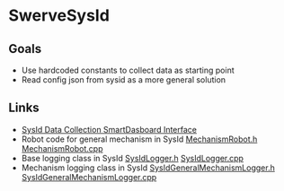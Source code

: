 # SwerveSysId

## Goals
- Use hardcoded constants to collect data as starting point
- Read config json from sysid as a more general solution

## Links
- [SysId Data Collection SmartDasboard Interface](https://github.com/wpilibsuite/sysid/blob/main/docs/data-collection.md)
- Robot code for general mechanism in SysId [MechanismRobot.h](https://github.com/wpilibsuite/sysid/blob/main/sysid-projects/mechanism/src/main/include/MechanismRobot.h) [MechanismRobot.cpp](https://github.com/wpilibsuite/sysid/blob/main/sysid-projects/mechanism/src/main/cpp/MechanismRobot.cpp)
- Base logging class in SysId [SysIdLogger.h](https://github.com/wpilibsuite/sysid/blob/main/sysid-library/src/main/include/sysid/logging/SysIdLogger.h) [SysIdLogger.cpp](https://github.com/wpilibsuite/sysid/blob/main/sysid-library/src/main/cpp/logging/SysIdLogger.cpp)
- Mechanism logging class in SysId [SysIdGeneralMechanismLogger.h](https://github.com/wpilibsuite/sysid/blob/main/sysid-library/src/main/include/sysid/logging/SysIdGeneralMechanismLogger.h) [SysIdGeneralMechanismLogger.cpp](https://github.com/wpilibsuite/sysid/blob/main/sysid-library/src/main/cpp/logging/SysIdGeneralMechanismLogger.cpp)
